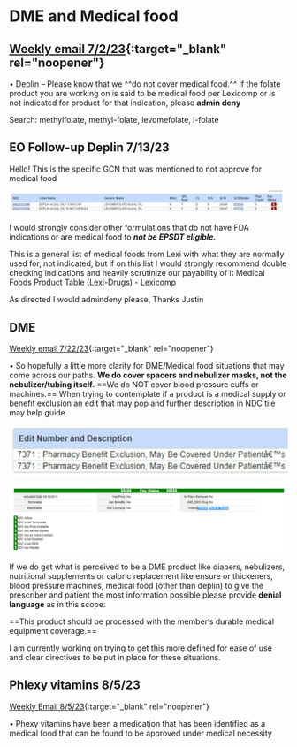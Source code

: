 # DME and Medical food

## [Weekly email 7/2/23](https://mygainwell-my.sharepoint.com/:w:/g/personal/christopher_nguyen_gainwelltechnologies_com/EfRM6vvZbnRPlsW3CeTzA7QB4CMWZIGZP3G86X3lWWEYrw?e=DKe4Mx){:target="_blank" rel="noopener"}

•	Deplin – Please know that we ^^do not cover medical food.^^ If the folate product you are working on is said to be medical food per Lexicomp or is not indicated for product for that indication, please **admin deny**


Search: methylfolate, methyl-folate, levomefolate, l-folate


## EO Follow-up Deplin 7/13/23


Hello!
This is the specific GCN that was mentioned to not approve for medical food

![image](deplin.png)

I would strongly consider other formulations that do not have FDA indications or are medical food to ***not be EPSDT eligible.***

This is a general list of medical foods from Lexi with what they are normally used for, not indicated, but if on this list I would strongly recommend double checking indications and heavily scrutinize our payability of it
Medical Foods Product Table (Lexi-Drugs) - Lexicomp

As directed I would admindeny please,
Thanks
Justin

## DME

[Weekly email 7/22/23](https://mygainwell-my.sharepoint.com/:w:/r/personal/christopher_nguyen_gainwelltechnologies_com/Documents/weeklyemail72223.docx?d=w3fdfd9834de549a8b828b19b4ba6d456&csf=1&web=1&e=6w52v6){:target="_blank" rel="noopener"}

•	So hopefully a little more clarity for DME/Medical food situations that may come across our paths. **We do cover spacers and nebulizer masks, not the nebulizer/tubing itself.** ==We do NOT cover blood pressure cuffs or machines.==
When trying to contemplate if a product is a medical supply or benefit exclusion an edit that may pop and further description in NDC tile may help guide

![image](Edit7371.png)

![image](dme.png)

If we do get what is perceived to be a DME product like diapers, nebulizers, nutritional supplements or caloric replacement like ensure or thickeners, blood pressure machines, medical food (other than deplin) to give the prescriber and patient the most information possible please provide **denial language** as in this scope:

==This product should be processed with the member’s durable medical equipment coverage.==

I am currently working on trying to get this more defined for ease of use and clear directives to be put in place for these situations.

## Phlexy vitamins 8/5/23

[Weekly Email 8/5/23](https://mygainwell-my.sharepoint.com/:w:/r/personal/christopher_nguyen_gainwelltechnologies_com/Documents/weeklyemail8523.docx?d=w34551b8b7f674147b603832cab7090ca&csf=1&web=1&e=aTi6MU){:target="_blank" rel="noopener"}

•	Phexy vitamins have been a medication that has been identified as a medical food that can be found to be approved under medical necessity



